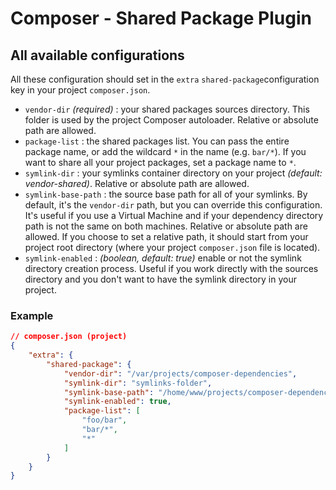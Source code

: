 # Composer - Shared Package Plugin

## All available configurations

All these configuration should set in the `extra` `shared-package`configuration key in your project `composer.json`.

* `vendor-dir` *(required)* : your shared packages sources directory. This folder is used by the project Composer autoloader. Relative or absolute path are allowed.
* `package-list` : the shared packages list. You can pass the entire package name, or add the wildcard `*` in the name (e.g. `bar/*`). If you want to share all your project packages, set a package name to `*`.
* `symlink-dir` : your symlinks container directory on your project *(default: vendor-shared)*. Relative or absolute path are allowed.
* `symlink-base-path` : the source base path for all of your symlinks. By default, it's the `vendor-dir` path, but you can override this configuration. It's useful if you use a Virtual Machine and if your dependency directory path is not the same on both machines. Relative or absolute path are allowed. If you choose to set a relative path, it should start from your project root directory (where your project `composer.json` file is located).
* `symlink-enabled` : *(boolean, default: true)* enable or not the symlink directory creation process. Useful if you work directly with the sources directory and you don't want to have the symlink directory in your project.

### Example

``` json
// composer.json (project)
{
    "extra": {
        "shared-package": {
            "vendor-dir": "/var/projects/composer-dependencies",
            "symlink-dir": "symlinks-folder",
            "symlink-base-path": "/home/www/projects/composer-dependencies",
            "symlink-enabled": true,
            "package-list": [
                "foo/bar",
                "bar/*",
                "*"
            ]
        }
    }
}
```
